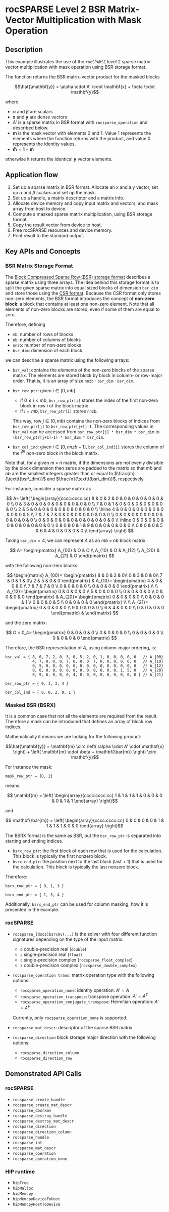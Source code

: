# rocSPARSE Level 2 BSR Matrix-Vector Multiplication with Mask Operation
## Description
This example illustrates the use of the `rocSPARSE` level 2 sparse matrix-vector multiplication with mask operation using BSR storage format.

The function returns the BSR matrix-vector product for the masked blocks

$$\hat{\mathbf{y}} = \alpha \cdot A' \cdot \mathbf{x} + \beta \cdot \mathbf{y}$$

where

- $\alpha$ and $\beta$ are scalars
- $\mathbf{x}$ and $\mathbf{y}$ are dense vectors
- $A'$ is a sparse matrix in BSR format with `rocsparse_operation` and described below.
- $\textbf{m}$ is the mask vector with elements 0 and 1. Value 1 represents the elements where the function returns with the product, and value 0 represents the identity values.
- $\mathbf{\bar{m}} = \mathbf{1} - \mathbf{m}$

otherwise it returns the identical $\mathbf{y}$ vector elements.

## Application flow
1. Set up a sparse matrix in BSR format. Allocate an x and a y vector, set up $\alpha$ and $\beta$ scalars and set up the mask.
2. Set up a handle, a matrix descriptor and a matrix info.
3. Allocate device memory and copy input matrix and vectors, and mask array from host to device.
4. Compute a masked sparse matrix multiplication, using BSR storage format.
5. Copy the result vector from device to host.
6. Free rocSPARSE resources and device memory.
7. Print result to the standard output.

## Key APIs and Concepts
### BSR Matrix Storage Format
The [Block Compressed Sparse Row (BSR) storage format](https://rocsparse.readthedocs.io/en/latest/usermanual.html#bsr-storage-format) describes a sparse matrix using three arrays. The idea behind this storage format is to split the given sparse matrix into equal sized blocks of dimension `bsr_dim` and store those using the [CSR format](https://rocsparse.readthedocs.io/en/latest/usermanual.html#csr-storage-format). Because the CSR format only stores non-zero elements, the BSR format introduces the concept of __non-zero block__: a block that contains at least one non-zero element. Note that all elements of non-zero blocks are stored, even if some of them are equal to zero.

Therefore, defining
- `mb`: number of rows of blocks
- `nb`: number of columns of blocks
- `nnzb`: number of non-zero blocks
- `bsr_dim`: dimension of each block

we can describe a sparse matrix using the following arrays:
- `bsr_val`: contains the elements of the non-zero blocks of the sparse matrix. The elements are stored block by block in column- or row-major order. That is, it is an array of size `nnzb` $\cdot$ `bsr_dim` $\cdot$ `bsr_dim`.

- `bsr_row_ptr`: given $i \in [0, mb]$
    - if $` 0 \leq i < mb `$, `bsr_row_ptr[i]` stores the index of the first non-zero block in row $i$ of the block matrix
    - if $i = mb$, `bsr_row_ptr[i]` stores `nnzb`.

    This way, row $j \in [0, mb)$ contains the non-zero blocks of indices from `bsr_row_ptr[j]` to `bsr_row_ptr[j+1]-1`. The corresponding values in `bsr_val` can be accessed from `bsr_row_ptr[j] * bsr_dim * bsr_dim` to `(bsr_row_ptr[j+1]-1) * bsr_dim * bsr_dim`.

- `bsr_col_ind`: given $i \in [0, nnzb-1]$, `bsr_col_ind[i]` stores the column of the $i^{th}$ non-zero block in the block matrix.

Note that, for a given $m\times n$ matrix, if the dimensions are not evenly divisible by the block dimension then zeros are padded to the matrix so that $mb$ and $nb$ are the smallest integers greater than or equal to $`\frac{m}{\texttt{bsr\_dim}}`$ and $`\frac{n}{\texttt{bsr\_dim}}`$, respectively.

For instance, consider a sparse matrix as

$$
A=
\left(
\begin{array}{cccc:cccc:cc}
8 & 0 & 2 & 0 & 0 & 0 & 0 & 0 & 0 & 0 \\
0 & 3 & 0 & 0 & 0 & 0 & 0 & 0 & 0 & 0 \\
7 & 0 & 1 & 0 & 0 & 0 & 0 & 0 & 0 & 0 \\
2 & 5 & 0 & 0 & 0 & 0 & 0 & 0 & 0 & 0 \\
\hline
4 & 0 & 0 & 0 & 0 & 0 & 0 & 0 & 0 & 5 \\
7 & 7 & 7 & 0 & 0 & 0 & 0 & 0 & 0 & 0 \\
0 & 0 & 0 & 0 & 0 & 0 & 0 & 0 & 0 & 0 \\
0 & 0 & 0 & 0 & 0 & 0 & 0 & 0 & 0 & 0 \\
\hline
0 & 0 & 0 & 0 & 0 & 0 & 0 & 0 & 0 & 0 \\
0 & 0 & 0 & 1 & 9 & 0 & 0 & 0 & 0 & 0 \\
0 & 0 & 0 & 5 & 6 & 4 & 0 & 0 & 0 & 0 \\
\end{array}
\right)
$$

Taking $`\texttt{bsr\_dim} = 4`$, we can represent $A$ as an $mb \times nb$ block matrix

$$
A=
\begin{pmatrix}
A_{00} & O & O \\
A_{10} & O & A_{12} \\
A_{20} & A_{21} & O
\end{pmatrix}
$$

with the following non-zero blocks:

$$
\begin{matrix}
A_{00}=
\begin{pmatrix}
8 & 0 & 2 & 0\\
0 & 3 & 0 & 0\\
7 & 0 & 1 & 0\\
2 & 5 & 0 & 0
\end{pmatrix} &
A_{10}=
\begin{pmatrix}
4 & 0 & 0 & 0 \\
7 & 7 & 7 & 0 \\
0 & 0 & 0 & 0 \\
0 & 0 & 0 & 0
\end{pmatrix} \\
\\
A_{12}=
\begin{pmatrix}
0 & 0 & 0 & 0 \\
5 & 0 & 0 & 0 \\
0 & 0 & 0 & 0 \\
0 & 0 & 0 & 0
\end{pmatrix} &
A_{20}=
\begin{pmatrix}
0 & 0 & 0 & 0 \\
0 & 0 & 0 & 1 \\
0 & 0 & 0 & 5 \\
0 & 0 & 0 & 0
\end{pmatrix} \\
\\
A_{21}=
\begin{pmatrix}
0 & 0 & 0 & 0 \\
9 & 0 & 0 & 0 \\
6 & 4 & 0 & 0 \\
0 & 0 & 0 & 0
\end{pmatrix} &
\end{matrix}
$$

and the zero matrix:

$$
O = 0_4=
\begin{pmatrix}
0 & 0 & 0 & 0 \\
0 & 0 & 0 & 0 \\
0 & 0 & 0 & 0 \\
0 & 0 & 0 & 0
\end{pmatrix}
$$

Therefore, the BSR representation of $A$, using column-major ordering, is:

```
bsr_val = { 8, 0, 7, 2, 0, 3, 0, 5, 2, 0, 1, 0, 0, 0, 0, 0   // A_{00}
            4, 7, 0, 0, 0, 7, 0, 0, 0, 7, 0, 0, 0, 0, 0, 0   // A_{10}
            0, 5, 0, 0, 0, 0, 0, 0, 0, 0, 0, 0, 0, 0, 0, 0   // A_{12}
            0, 0, 0, 0, 0, 0, 0, 0, 0, 0, 0, 0, 0, 1, 5, 0   // A_{20}
            0, 9, 6, 0, 0, 0, 4, 0, 0, 0, 0, 0, 0, 0, 0, 0 } // A_{21}

bsr_row_ptr = { 0, 1, 3, 4 }

bsr_col_ind = { 0, 0, 2, 0, 1 }
```

### Masked BSR (BSRX)

It is a common case that not all the elements are required from the result. Therefore a mask can be introduced that defines an array of block row indices.

Mathematically it means we are looking for the following product:

$$\hat{\mathbf{y}} = \mathbf{m} \circ \left( \alpha \cdot A' \cdot \mathbf{x} \right) + \left( \mathbf{m} \cdot \beta + \mathbf{\bar{m}} \right) \circ \mathbf{y}$$

For instance the mask:

`mask_row_ptr = {0, 2}`

means

$$ \mathbf{m} = \left(
\begin{array}{cccc:cccc:cc}
1 & 1 & 1 & 1 & 0 & 0 & 0 & 0 & 1 & 1
\end{array}
\right)$$

and

$$ \mathbf{\bar{m}} = \left(
\begin{array}{cccc:cccc:cc}
0 & 0 & 0 & 0 & 1 & 1 & 1 & 1 & 0 & 0
\end{array}
\right)$$

The BSRX format is the same as BSR, but the `bsr_row_ptr` is separated into starting and ending indices.
- `bsrx_row_ptr`: the first block of each row that is used for the calculation. This block is typically the first nonzero block.
- `bsrx_end_ptr`: the position next to the last block (last + 1) that is used for the calculation. This block is typically the last nonzero block.

Therefore:
```
bsrx_row_ptr = { 0, 1, 3 }

bsrx_end_ptr = { 1, 3, 4 }
```

Additionally, `bsrx_end_ptr` can be used for column masking, how it is presented in the example.

### rocSPARSE
- `rocsparse_[dscz]bsrxmv(...)` is the solver with four different function signatures depending on the type of the input matrix:
   - `d` double-precision real (`double`)
   - `s` single-precision real (`float`)
   - `c` single-precision complex (`rocsparse_float_complex`)
   - `z` double-precision complex (`rocsparse_double_complex`)

- `rocsparse_operation trans`: matrix operation type with the following options:
   - `rocsparse_operation_none`: identity operation: $A' = A$
   - `rocsparse_operation_transpose`: transpose operation: $A' = A^\mathrm{T}$
   - `rocsparse_operation_conjugate_transpose`: Hermitian operation: $A' = A^\mathrm{H}$

   Currently, only `rocsparse_operation_none` is supported.
- `rocsparse_mat_descr`: descriptor of the sparse BSR matrix.
    
- `rocsparse_direction` block storage major direction with the following options:
   - `rocsparse_direction_column`
   - `rocsparse_direction_row`

## Demonstrated API Calls
### rocSPARSE
- `rocsparse_create_handle`
- `rocsparse_create_mat_descr`
- `rocsparse_dbsrxmv`
- `rocsparse_destroy_handle`
- `rocsparse_destroy_mat_descr`
- `rocsparse_direction`
- `rocsparse_direction_column`
- `rocsparse_handle`
- `rocsparse_int`
- `rocsparse_mat_descr`
- `rocsparse_operation`
- `rocsparse_operation_none`

### HIP runtime
- `hipFree`
- `hipMalloc`
- `hipMemcpy`
- `hipMemcpyDeviceToHost`
- `hipMemcpyHostToDevice`
